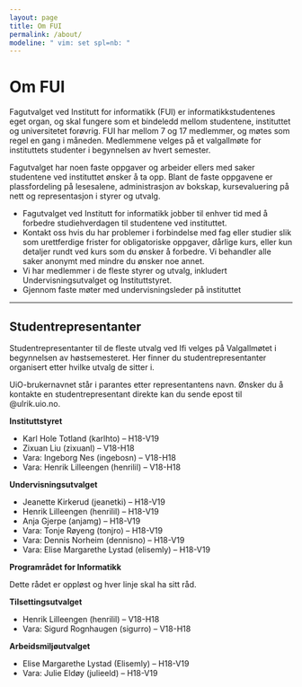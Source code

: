 ```yaml
---
layout: page
title: Om FUI
permalink: /about/
modeline: " vim: set spl=nb: "
---
```


# Om FUI
Fagutvalget  ved Institutt for informatikk (FUI) er informatikkstudentenes eget organ, og skal fungere som et bindeledd mellom studentene, instituttet og universitetet forøvrig. FUI har mellom 7 og 17 medlemmer, og møtes som regel en gang i måneden. Medlemmene velges på et valgallmøte for instituttets studenter i begynnelsen av hvert semester.

Fagutvalget har noen faste oppgaver og arbeider ellers med saker studentene ved instituttet ønsker å ta opp. Blant de faste oppgavene er plassfordeling på lesesalene, administrasjon av bokskap, kursevaluering på nett og representasjon i styrer og utvalg.

- Fagutvalget ved Institutt for informatikk jobber til enhver tid med å forbedre studiehverdagen til studentene ved instituttet.
- Kontakt oss hvis du har problemer i forbindelse med fag eller studier slik som urettferdige frister for obligatoriske oppgaver, dårlige kurs, eller kun detaljer rundt ved kurs som du ønsker å forbedre. Vi behandler alle saker anonymt med mindre du ønsker noe annet.
- Vi har medlemmer i de fleste styrer og utvalg, inkludert Undervisningsutvalget og Instituttstyret.
- Gjennom faste møter med undervisningsleder på instituttet

---

## Studentrepresentanter
Studentrepresentanter til de fleste utvalg ved Ifi velges på Valgallmøtet i begynnelsen av høstsemesteret. Her finner du studentrepresentanter organisert etter hvilke utvalg de sitter i.

UiO-brukernavnet står i parantes etter representantens navn. Ønsker du å kontakte en studentrepresentant direkte kan du sende epost til <brukernavn>@ulrik.uio.no.

**Instituttstyret**
* Karl Hole Totland (karlhto) – H18-V19
* Zixuan Liu (zixuanl) – V18-H18
* Vara: Ingeborg Nes (ingebosn) – V18-H18
* Vara: Henrik Lilleengen (henrilil) – V18-H18


**Undervisningsutvalget**
* Jeanette Kirkerud (jeanetki) – H18-V19
* Henrik Lilleengen (henrilil) – H18-V19
* Anja Gjerpe (anjamg) – H18-V19
* Vara: Tonje Røyeng (tonjro) – H18-V19
* Vara: Dennis Norheim (dennisno) – H18-V19
* Vara: Elise Margarethe Lystad (elisemly) – H18-V19


**Programrådet for Informatikk**

Dette rådet er oppløst og hver linje skal ha sitt råd.

**Tilsettingsutvalget**
* Henrik Lilleengen (henrilil) – V18-H18
* Vara: Sigurd Rognhaugen (sigurro) – V18-H18

**Arbeidsmiljøutvalget**
* Elise Margarethe Lystad (Elisemly) – H18-V19
* Vara: Julie Eldøy (julieeld) – H18-V19